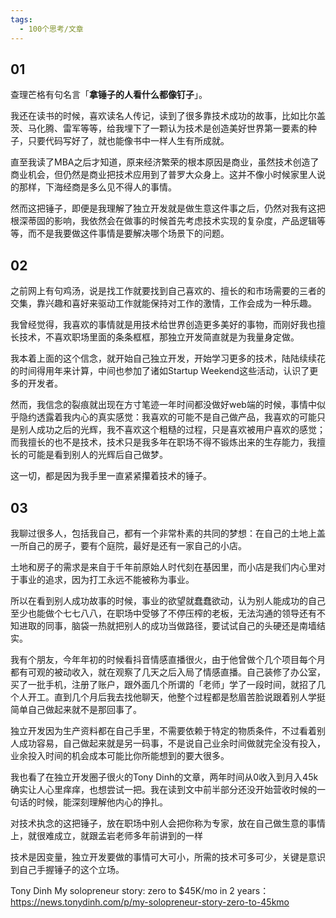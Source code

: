 ```yaml
---
tags:
  - 100个思考/文章
---
```


## 01

查理芒格有句名言「**拿锤子的人看什么都像钉子**」。

我还在读书的时候，喜欢读名人传记，读到了很多靠技术成功的故事，比如比尔盖茨、马化腾、雷军等等，给我埋下了一颗认为技术是创造美好世界第一要素的种子，只要代码写好了，就也能像书中一样人生有所成就。

直至我读了MBA之后才知道，原来经济繁荣的根本原因是商业，虽然技术创造了商业机会，但仍然是商业把技术应用到了普罗大众身上。这并不像小时候家里人说的那样，下海经商是多么见不得人的事情。

然而这把锤子，即便是我理解了独立开发就是做生意这件事之后，仍然对我有这把根深蒂固的影响，我依然会在做事的时候首先考虑技术实现的复杂度，产品逻辑等等，而不是我要做这件事情是要解决哪个场景下的问题。

## 02

之前网上有句鸡汤，说是找工作就要找到自己喜欢的、擅长的和市场需要的三者的交集，靠兴趣和喜好来驱动工作就能保持对工作的激情，工作会成为一种乐趣。

我曾经觉得，我喜欢的事情就是用技术给世界创造更多美好的事物，而刚好我也擅长技术，不喜欢职场里面的条条框框，那独立开发简直就是为我量身定做。

我本着上面的这个信念，就开始自己独立开发，开始学习更多的技术，陆陆续续花的时间得用年来计算，中间也参加了诸如Startup Weekend这些活动，认识了更多的开发者。

然而，我信念的裂痕就出现在方寸笔迹一年时间都没做好web端的时候，事情中似乎隐约透露着我内心的真实感觉：我喜欢的可能不是自己做产品，我喜欢的可能只是别人成功之后的光辉，我不喜欢这个粗糙的过程，只是喜欢被用户喜欢的感觉；而我擅长的也不是技术，技术只是我多年在职场不得不锻炼出来的生存能力，我擅长的可能是看到别人的光辉后自己做梦。

这一切，都是因为我手里一直紧紧攥着技术的锤子。

## 03

我聊过很多人，包括我自己，都有一个非常朴素的共同的梦想：在自己的土地上盖一所自己的房子，要有个庭院，最好是还有一家自己的小店。

土地和房子的需求是来自于千年前原始人时代刻在基因里，而小店是我们内心里对于事业的追求，因为打工永远不能被称为事业。

所以在看到别人成功故事的时候，事业的欲望就蠢蠢欲动，认为别人能成功的自己至少也能做个七七八八，在职场中受够了不停压榨的老板，无法沟通的领导还有不知进取的同事，脑袋一热就把别人的成功当做路径，要试试自己的头硬还是南墙结实。

我有个朋友，今年年初的时候看抖音情感直播很火，由于他曾做个几个项目每个月都有可观的被动收入，就在观察了几天之后入局了情感直播。自己装修了办公室，买了一批手机，注册了账户，跟外面几个所谓的「老师」学了一段时间，就招了几个人开工。直到几个月后我去找他聊天，他整个过程都是愁眉苦脸说跟着别人学挺简单自己做起来就不是那回事了。

独立开发因为生产资料都在自己手里，不需要依赖于特定的物质条件，不过看着别人成功容易，自己做起来就是另一码事，不是说自己业余时间做就完全没有投入，业余投入时间的机会成本可能比你所能想到的要大很多。

我也看了在独立开发圈子很火的Tony Dinh的文章，两年时间从0收入到月入45k确实让人心里痒痒，也想尝试一把。我在读到文中前半部分还没开始营收时候的一句话的时候，能深刻理解他内心的挣扎。

对技术执念的这把锤子，放在职场中别人会把你称为专家，放在自己做生意的事情上，就很难成立，就跟孟岩老师多年前讲到的一样

技术是因变量，独立开发要做的事情可大可小，所需的技术可多可少，关键是意识到自己手握锤子的这个立场。


Tony Dinh My solopreneur story: zero to $45K/mo in 2 years：https://news.tonydinh.com/p/my-solopreneur-story-zero-to-45kmo
